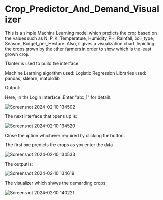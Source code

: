 # Crop_Predictor_And_Demand_Visualizer
This is a simple Machine Learning model which predicts the crop based on the values such as N, P, K, Temperature, Humidity, PH, Rainfall, Soil_type, Season, Budget_per_Hecture. Also, it gives a visualization chart depicting the crops grown by the other farmers in order to show which is the least grown crop.

Tkinter is used to build the interface.

Machine Learning algorithm used: Logistic Regression
Libraries used: pandas, sklearn, matplotlib

Output: 

Here, In the Login Interface..Enter "abc_1" for details

![Screenshot 2024-02-10 134502](https://github.com/akhilapusapelly/Crop_Predictor_And_Demand_Visualizer/assets/86558975/86ca6bce-5668-4133-ae32-2d1fbf65c817)

The next interface that opens up is:

![Screenshot 2024-02-10 134520](https://github.com/akhilapusapelly/Crop_Predictor_And_Demand_Visualizer/assets/86558975/636f73e9-395c-43b2-8b59-c329711a6bb8)

Close the option whichever required by clicking the button.

The first one predicts the crops as you enter the data

![Screenshot 2024-02-10 134533](https://github.com/akhilapusapelly/Crop_Predictor_And_Demand_Visualizer/assets/86558975/769007b4-90d1-4891-94ac-61d6d06910f2)

The output is:

![Screenshot 2024-02-10 134619](https://github.com/akhilapusapelly/Crop_Predictor_And_Demand_Visualizer/assets/86558975/0a2e7ef0-979f-42c4-bc1c-fe800918a6ee)

The visualizer which shows the demanding crops:

![Screenshot 2024-02-10 140221](https://github.com/akhilapusapelly/Crop_Predictor_And_Demand_Visualizer/assets/86558975/6b201b1e-c267-4a3f-a861-16262dd1b8fe)

